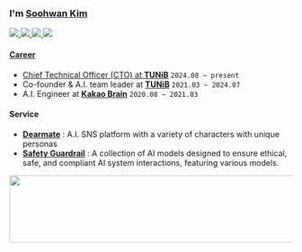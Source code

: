 ### I'm [Soohwan Kim](https://sooftware.io/resume)  

<a href="https://www.facebook.com/sooftware95/"><img src="https://img.shields.io/badge/facebook-000000?&logo=facebook&logoColor=white">
<a href="https://www.linkedin.com/in/Soo-hwan/"><img src="https://img.shields.io/badge/linkedin-000000?&logo=linkedin&logoColor=white">
<a href="https://sooftware.io"><img src="https://img.shields.io/badge/blog-000000?&logo=bloglovin&logoColor=white">
<a href="https://sooftware.io/resume"><img src="https://img.shields.io/badge/résumé-000000?&logo=awesomelists&logoColor=white">
  
#### Career

- Chief Technical Officer (CTO) at [**TUNiB**](https://www.tunib.ai/) `2024.08 ~ present`
- Co-founder & A.I. team leader at [**TUNiB**](https://www.tunib.ai/) `2021.03 ~ 2024.07`
- A.I. Engineer at [**Kakao Brain**](https://www.kakaobrain.com/) `2020.08 ~ 2021.03`

#### Service

- [**Dearmate**](https://dearmate.ai/) : A.I. SNS platform with a variety of characters with unique personas
- [**Safety Guardrail**](https://safety.tunibridge.ai/) : A collection of AI models designed to ensure ethical, safe, and compliant AI system interactions, featuring various models.

<a href="https://github.com/devxb/gitanimals">
  <img src="https://render.gitanimals.org/lines/sooftware?pet-id=2" width="1000" height="120"/>
</a>
  
